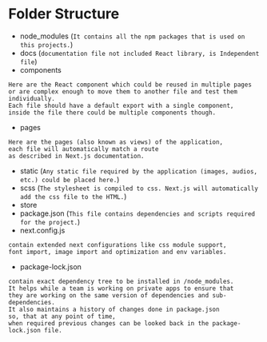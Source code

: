 # Folder Structure


- node_modules (`It contains all the npm packages that is used on this projects.`)
- docs (`documentation file not included React library, is Independent file`)
- components
```desc
Here are the React component which could be reused in multiple pages 
or are complex enough to move them to another file and test them individually. 
Each file should have a default export with a single component, 
inside the file there could be multiple components though.
```
- pages
```desc
Here are the pages (also known as views) of the application, 
each file will automatically match a route 
as described in Next.js documentation.
```
- static (`Any static file required by the application (images, audios, etc.) could be placed here.`)
- scss (`The stylesheet is compiled to css. Next.js will automatically add the css file to the HTML.`)
- store
- package.json (`This file contains dependencies and scripts required for the project.`)
- next.config.js
```desc
contain extended next configurations like css module support, 
font import, image import and optimization and env variables.
```
- package-lock.json
```desc
contain exact dependency tree to be installed in /node_modules. 
It helps while a team is working on private apps to ensure that 
they are working on the same version of dependencies and sub-dependencies. 
It also maintains a history of changes done in package.json 
so, that at any point of time, 
when required previous changes can be looked back in the package-lock.json file.
```
